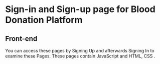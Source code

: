 <h1>Sign-in and Sign-up page for Blood Donation Platform</h1>
<h2>Front-end</h2>
You can access these pages by Signing Up and afterwards Signing In to examine these Pages.
These pages contain JavaScript and HTML, CSS . 
